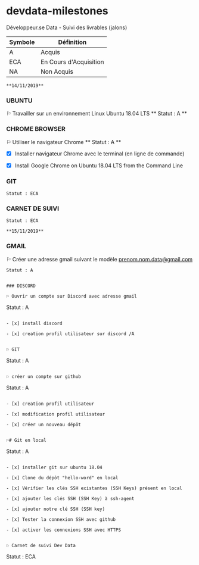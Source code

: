 # devdata-milestones
Développeur.se Data - Suivi des livrables (jalons)

Symbole | Définition
------------ | -------------
A | Acquis
ECA | En Cours d'Acquisition
NA | Non Acquis
```
**14/11/2019**
```
### UBUNTU 

⚐ Travailler sur un environnement Linux Ubuntu 18.04 LTS
**
Statut : A
**

### CHROME BROWSER

⚐ Utiliser le navigateur Chrome
**
Statut : A
**

- [x] Installer navigateur Chrome avec le terminal (en ligne de commande) 

- [x] Install Google Chrome on Ubuntu 18.04 LTS from the Command Line 


### GIT 
```
Statut : ECA
```

### CARNET DE SUIVI
```
Statut : ECA
```


```
**15/11/2019**
```


### GMAIL

⚐ Créer une adresse gmail suivant le modèle prenom.nom.data@gmail.com
```
Statut : A
```
```

### DISCORD

⚐ Ouvrir un compte sur Discord avec adresse gmail
```
Statut : A
```

- [x] install discord 

- [x] creation profil utilisateur sur discord /A


⚐ GIT
```
Statut : A
```

⚐ créer un compte sur github
```
Statut : A
```

- [x] creation profil utilisateur 

- [x] modification profil utilisateur 

- [x] créer un nouveau dépôt 


⚐# Git en local
```
Statut : A
```

- [x] installer git sur ubuntu 18.04 

- [x] Clone du dépôt "hello-word" en local  

- [x] Vérifier les clés SSH existantes (SSH Keys) présent en local 

- [x] ajouter les clés SSH (SSH Key) à ssh-agent 

- [x] ajouter notre clé SSH (SSH key) 

- [x] Tester la connexion SSH avec github 

- [x] activer les connexions SSH avec HTTPS 


⚐ Carnet de suivi Dev Data
```
Statut : ECA
```

 

































